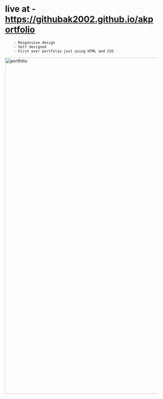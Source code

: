 # live at - https://githubak2002.github.io/akportfolio


		- Responsive design
		- Self designed
		- First ever portfolio just using HTML and CSS
<img width="1104" alt="portfolio" src="https://github.com/Githubak2002/akportfolio/assets/109411443/f2f959a7-e857-4a89-b4d5-90abfa55492d">
